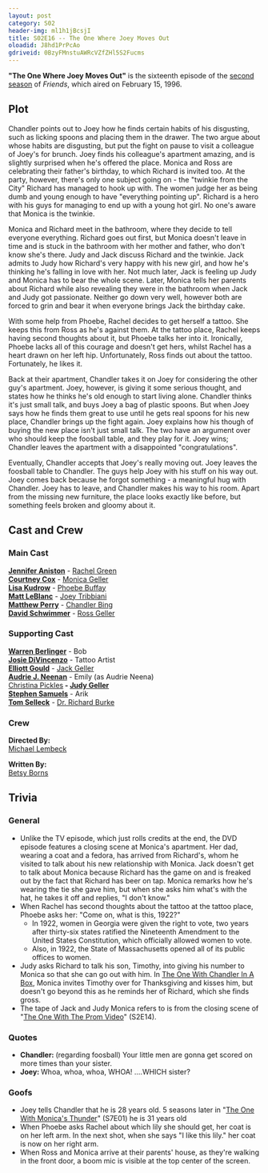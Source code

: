 ```yaml
---
layout: post 
category: S02 
header-img: ml1h1jBcsjI 
title: S02E16 -- The One Where Joey Moves Out 
oloadid: J8hd1PrPcAo 
gdriveid: 0BzyFMnstuAWRcVZfZHl5S2Fucms 
--- 
```

<!--more--> 
<p><b>"The One Where Joey Moves Out"</b> is the sixteenth episode of the <a href="/wiki/Season_2" title="Season 2">second season</a> of <i>Friends</i>, which aired on February 15, 1996.
</p>
<h2><span class="mw-headline" id="Plot">Plot</span></h2>
<p>Chandler points out to Joey how he finds certain habits of his disgusting, such as licking spoons and placing them in the drawer. The two argue about whose habits are disgusting, but put the fight on pause to visit a colleague of Joey's for brunch. Joey finds his colleague's apartment amazing, and is slightly surprised when he's offered the place.
Monica and Ross are celebrating their father's birthday, to which Richard is invited too. At the party, however, there's only one subject going on - the "twinkie from the City" Richard has managed to hook up with. The women judge her as being dumb and young enough to have "everything pointing up". Richard is a hero with his guys for managing to end up with a young hot girl. No one's aware that Monica is the twinkie.
</p><p>Monica and Richard meet in the bathroom, where they decide to tell everyone everything. Richard goes out first, but Monica doesn't leave in time and is stuck in the bathroom with her mother and father, who don't know she's there. Judy and Jack discuss Richard and the twinkie. Jack admits to Judy how Richard's very happy with his new girl, and how he's thinking he's falling in love with her. Not much later, Jack is feeling up Judy and Monica has to bear the whole scene. Later, Monica tells her parents about Richard while also revealing they were in the bathroom when Jack and Judy got passionate. Neither go down very well, however both are forced to grin and bear it when everyone brings Jack the birthday cake.
</p><p>With some help from Phoebe, Rachel decides to get herself a tattoo. She keeps this from Ross as he's against them. At the tattoo place, Rachel keeps having second thoughts about it, but Phoebe talks her into it. Ironically, Phoebe lacks all of this courage and doesn't get hers, whilst Rachel has a heart drawn on her left hip. Unfortunately, Ross finds out about the tattoo. Fortunately, he likes it.
</p><p>Back at their apartment, Chandler takes it on Joey for considering the other guy's apartment. Joey, however, is giving it some serious thought, and states how he thinks he's old enough to start living alone. Chandler thinks it's just small talk, and buys Joey a bag of plastic spoons. But when Joey says how he finds them great to use until he gets real spoons for his new place, Chandler brings up the fight again. Joey explains how his though of buying the new place isn't just small talk. The two have an argument over who should keep the foosball table, and they play for it. Joey wins; Chandler leaves the apartment with a disappointed "congratulations".
</p><p>Eventually, Chandler accepts that Joey's really moving out. Joey leaves the foosball table to Chandler. The guys help Joey with his stuff on his way out. Joey comes back because he forgot something - a meaningful hug with Chandler. Joey has to leave, and Chandler makes his way to his room. Apart from the missing new furniture, the place looks exactly like before, but something feels broken and gloomy about it.
</p>
<h2><span class="mw-headline" id="Cast_and_Crew">Cast and Crew</span></h2>
<h3><span class="mw-headline" id="Main_Cast">Main Cast</span></h3>
<p><b><a href="/wiki/Jennifer_Aniston" title="Jennifer Aniston">Jennifer Aniston</a></b> - <a href="/wiki/Rachel_Green" title="Rachel Green">Rachel Green</a><br />
<b><a href="/wiki/Courtney_Cox" title="Courtney Cox" class="mw-redirect">Courtney Cox</a></b> - <a href="/wiki/Monica_Geller" title="Monica Geller" class="mw-redirect">Monica Geller</a><br />
<b><a href="/wiki/Lisa_Kudrow" title="Lisa Kudrow">Lisa Kudrow</a></b> - <a href="/wiki/Phoebe_Buffay" title="Phoebe Buffay">Phoebe Buffay</a><br />
<b><a href="/wiki/Matt_LeBlanc" title="Matt LeBlanc">Matt LeBlanc</a></b> - <a href="/wiki/Joey_Tribbiani" title="Joey Tribbiani" class="mw-redirect">Joey Tribbiani</a><br />
<b><a href="/wiki/Matthew_Perry" title="Matthew Perry">Matthew Perry</a></b> - <a href="/wiki/Chandler_Bing" title="Chandler Bing">Chandler Bing</a><br />
<b><a href="/wiki/David_Schwimmer" title="David Schwimmer">David Schwimmer</a></b> - <a href="/wiki/Ross_Geller" title="Ross Geller">Ross Geller</a><br />
</p>
<h3><span class="mw-headline" id="Supporting_Cast">Supporting Cast</span></h3>
<p><b><a href="/wiki/Warren_Berlinger?action=edit&amp;redlink=1" class="new" title="Warren Berlinger (page does not exist)">Warren Berlinger</a></b> - Bob<br />
<b><a href="/wiki/Josie_DiVincenzo?action=edit&amp;redlink=1" class="new" title="Josie DiVincenzo (page does not exist)">Josie DiVincenzo</a></b> - Tattoo Artist<br />
<b><a href="/wiki/Elliott_Gould" title="Elliott Gould">Elliott Gould</a></b> - <a href="/wiki/Jack_Geller" title="Jack Geller">Jack Geller</a><br />
<b><a href="/wiki/Audrie_J._Neenan?action=edit&amp;redlink=1" class="new" title="Audrie J. Neenan (page does not exist)">Audrie J. Neenan</a></b> - Emily (as Audrie Neena)<br />
<a href="/wiki/Christina_Pickles" title="Christina Pickles">Christina Pickles</a><b> - <a href="/wiki/Judy_Geller" title="Judy Geller">Judy Geller</a><br /></b>
<b><a href="/wiki/Stephen_Samuels?action=edit&amp;redlink=1" class="new" title="Stephen Samuels (page does not exist)">Stephen Samuels</a></b> - Arik<br />
<b><a href="/wiki/Tom_Selleck" title="Tom Selleck">Tom Selleck</a></b> - <a href="/wiki/Dr._Richard_Burke" title="Dr. Richard Burke" class="mw-redirect">Dr. Richard Burke</a><br />
</p>
<h3><span class="mw-headline" id="Crew">Crew</span></h3>
<p><b>Directed By:</b><br /> 
<a href="/wiki/Michael_Lembeck" title="Michael Lembeck">Michael Lembeck</a><br />
</p><p><b>Written By:</b><br /> 
<a href="/wiki/Betsy_Borns" title="Betsy Borns">Betsy Borns</a><br />
</p>
<h2><span class="mw-headline" id="Trivia">Trivia</span></h2>
<h3><span class="mw-headline" id="General"> General </span></h3>
<ul><li>Unlike the TV episode, which just rolls credits at the end, the DVD episode features a closing scene at Monica's apartment. Her dad, wearing a coat and a fedora, has arrived from Richard's, whom he visited to talk about his new relationship with Monica. Jack doesn't get to talk about Monica because Richard has the game on and is freaked out by the fact that Richard has beer on tap. Monica remarks how he's wearing the tie she gave him, but when she asks him what's with the hat, he takes it off and replies, "I don't know."
</li><li>When Rachel has second thoughts about the tattoo at the tattoo place, Phoebe asks her: "Come on, what is this, 1922?"
<ul><li>In 1922, women in Georgia were given the right to vote, two years after thirty-six states ratified the Nineteenth Amendment to the United States Constitution, which officially allowed women to vote.
</li><li>Also, in 1922, the State of Massachusetts opened all of its public offices to women.
</li></ul>
</li><li>Judy asks Richard to talk his son, Timothy, into giving his number to Monica so that she can go out with him. In <a href="/wiki/The_One_With_Chandler_In_A_Box" title="The One With Chandler In A Box">The One With Chandler In A Box</a>, Monica invites Timothy over for Thanksgiving and kisses him, but doesn't go beyond this as he reminds her of Richard, which she finds gross.
</li><li>The tape of Jack and Judy Monica refers to is from the closing scene of "<a href="/wiki/The_One_With_The_Prom_Video" title="The One With The Prom Video">The One With The Prom Video</a>" (S2E14).
</li></ul>
<h3><span class="mw-headline" id="Quotes"> Quotes </span></h3>
<ul><li> <b>Chandler: </b>(regarding foosball) Your little men are gonna get scored on more times than your sister.
</li><li> <b>Joey: </b>Whoa, whoa, whoa, WHOA! ....WHICH sister?
</li></ul>
<h3><span class="mw-headline" id="Goofs">Goofs</span></h3>
<ul><li>Joey tells Chandler that he is 28 years old. 5 seasons later in "<a href="/wiki/The_One_With_Monica%27s_Thunder" title="The One With Monica's Thunder">The One With Monica's Thunder</a>" (S7E01) he is 31 years old
</li><li>When Phoebe asks Rachel about which lily she should get, her coat is on her left arm. In the next shot, when she says "I like this lily." her coat is now on her right arm.
</li><li> When Ross and Monica arrive at their parents' house, as they're walking in the front door, a boom mic is visible at the top center of the screen.
</li></ul>
